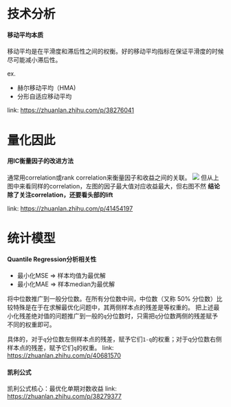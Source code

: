 # 技术分析  

#### 移动平均本质
移动平均是在平滑度和滞后性之间的权衡。好的移动平均指标在保证平滑度的时候尽可能减小滞后性。

ex.
- 赫尔移动平均（HMA)
- 分形自适应移动平均

link: https://zhuanlan.zhihu.com/p/38276041


# 量化因此

#### 用IC衡量因子的改进方法
通常用correlation或rank correlation来衡量因子和收益之间的关联。
![](https://pic4.zhimg.com/80/v2-a2fa84b1638a1b9f51d754b5320ce143_720w.jpg)
但从上图中来看同样的correlation，左图的因子最大值对应收益最大，但右图不然
__结论除了关注correlation，还要看头部的lift__

link: https://zhuanlan.zhihu.com/p/41454197


# 统计模型  

#### Quantile Regression分析相关性
- 最小化MSE => 样本均值为最优解  
- 最小化MAE => 样本median为最优解  

将中位数推广到一般分位数。在所有分位数中间，中位数（又称 50% 分位数）比较特殊是在于在求解最优化问题中，其两侧样本点的残差是等权重的。
把上述最小化残差绝对值的问题推广到一般的`q`分位数时，只需把`q`分位数两侧的残差赋予不同的权重即可。

具体的，对于`q`分位数左侧样本点的残差，赋予它们`1-q`的权重；对于q分位数右侧样本点的残差，赋予它们`q`的权重。
link: https://zhuanlan.zhihu.com/p/40681570


#### 凯利公式
凯利公式核心：最优化单期对数收益
link: https://zhuanlan.zhihu.com/p/38279377
